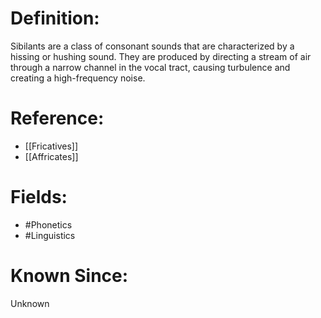 

# Definition:
Sibilants are a class of consonant sounds that are characterized by a hissing or hushing sound. They are produced by directing a stream of air through a narrow channel in the vocal tract, causing turbulence and creating a high-frequency noise.

# Reference:
- [[Fricatives]]
- [[Affricates]]

# Fields: 
- #Phonetics
- #Linguistics

# Known Since:
Unknown

